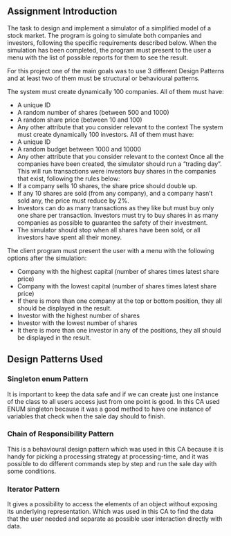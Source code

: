 ## Assignment Introduction

The task to design and implement a simulator of a simplified model of a stock market.
The program is going to simulate both companies and investors, following the specific requirements described below.
When the simulation has been completed, the program must present to the user a menu with the list of possible reports for them to see the result.

For this project one of the main goals was to use 3 different Design Patterns and at least two of them
must be structural or behavioural patterns. 

The system must create dynamically 100 companies. All of them must have:
* A unique ID
* A random number of shares (between 500 and 1000)
* A random share price (between 10 and 100)
* Any other attribute that you consider relevant to the context
The system must create dynamically 100 investors. All of them must have:
* A unique ID
* A random budget between 1000 and 10000
* Any other attribute that you consider relevant to the context
Once all the companies have been created, the simulator should run a “trading day”. 
This will run transactions were investors buy shares in the companies that exist, following the rules below:
* If a company sells 10 shares, the share price should double up.
* If any 10 shares are sold (from any company), and a company hasn’t sold any, the price must reduce by 2%.
* Investors can do as many transactions as they like but must buy only one share per transaction. 
Investors must try to buy shares in as many companies as possible to guarantee the safety of their investment.
* The simulator should stop when all shares have been sold, or all investors have spent all their money.

The client program must present the user with a menu with the following options after the simulation:

* Company with the highest capital (number of shares times latest share price)
* Company with the lowest capital (number of shares times latest share price)
* If there is more than one company at the top or bottom position, they all should be
displayed in the result.
* Investor with the highest number of shares
* Investor with the lowest number of shares
* It there is more than one investor in any of the positions, they all should be displayed
in the result.

## Design Patterns Used 
### Singleton enum Pattern
It is important to keep the data safe and if we can create just one instance of the class to all users access just from one point is good.
In this CA used ENUM singleton because it was a good method to have one instance of variables that check when the sale day should to finish.

### Chain of Responsibility Pattern
This is a behavioural design pattern which was used in this CA because it is handy for picking a processing strategy at processing-time, 
and it was possible to do different commands step by step and run the sale day with some conditions. 

### Iterator Pattern
It gives a possibility to access the elements of an object without exposing its underlying representation. 
Which was used in this CA to find the data that the user needed and separate as possible user interaction directly with data.  



